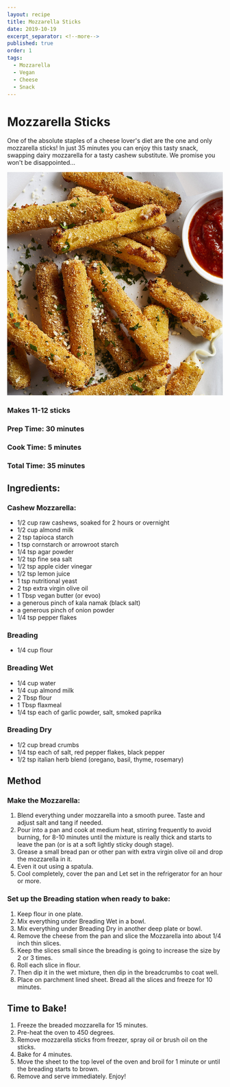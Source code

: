 ```yaml
---
layout: recipe
title: Mozzarella Sticks
date: 2019-10-19
excerpt_separator: <!--more-->
published: true
order: 1
tags:
  - Mozzarella
  - Vegan
  - Cheese
  - Snack
---
```


# Mozzarella Sticks
One of the absolute staples of a cheese lover's diet are the one and only mozzarella sticks! In just 35 minutes you can enjoy this tasty snack, swapping dairy mozzarella for a tasty cashew substitute. We promise you won't be disappointed...

<!--more-->

[![Mozzarella Sticks](/_uploads/MozzarellaSticks.jpg)](/_uploads/MozzarellaSticks.jpg)

### Makes 11-12 sticks
### Prep Time: 30 minutes
### Cook Time: 5 minutes
### Total Time: 35 minutes

## Ingredients:

### Cashew Mozzarella:
- 1/2 cup raw cashews, soaked for 2 hours or overnight
- 1/2 cup almond milk
- 2 tsp tapioca starch
- 1 tsp cornstarch or arrowroot starch
- 1/4 tsp agar powder
- 1/2 tsp fine sea salt
- 1/2 tsp apple cider vinegar
- 1/2 tsp lemon juice
- 1 tsp nutritional yeast
- 2 tsp extra virgin olive oil
- 1 Tbsp vegan butter (or evoo)
- a generous pinch of kala namak (black salt)
- a generous pinch of onion powder
- 1/4 tsp pepper flakes

### Breading
- 1/4 cup flour

### Breading Wet
- 1/4 cup water
- 1/4 cup almond milk
- 2 Tbsp flour
- 1 Tbsp flaxmeal
- 1/4 tsp each of garlic powder, salt, smoked paprika

### Breading Dry
- 1/2 cup bread crumbs
- 1/4 tsp each of salt, red pepper flakes, black pepper
- 1/2 tsp italian herb blend (oregano, basil, thyme, rosemary)


## Method
### Make the Mozzarella:
1. Blend everything under mozzarella into a smooth puree. Taste and adjust salt and tang if needed.
2. Pour into a pan and cook at medium heat, stirring frequently to avoid burning, for 8-10 minutes until the mixture is really thick and starts to leave the pan (or is at a soft lightly sticky dough stage).
3. Grease a small bread pan or other pan with extra virgin olive oil and drop the mozzarella in it.
4. Even it out using a spatula.
5. Cool completely, cover the pan and Let set in the refrigerator for an hour or more.

### Set up the Breading station when ready to bake:
1. Keep flour in one plate.
2. Mix everything under Breading Wet in a bowl.
3. Mix everything under Breading Dry in another deep plate or bowl.
4. Remove the cheese from the pan and slice the Mozzarella into about 1/4 inch thin slices.
5. Keep the slices small since the breading is going to increase the size by 2 or 3 times.
6. Roll each slice in flour.
7. Then dip it in the wet mixture, then dip in the breadcrumbs to coat well.
8. Place on parchment lined sheet. Bread all the slices and freeze for 10 minutes.

## Time to Bake!
1. Freeze the breaded mozzarella for 15 minutes.
2. Pre-heat the oven to 450 degrees.
3. Remove mozzarella sticks from freezer, spray oil or brush oil on the sticks.
4. Bake for 4 minutes.
5. Move the sheet to the top level of the oven and broil for 1 minute or until the breading starts to brown.  
6. Remove and serve immediately. Enjoy!

